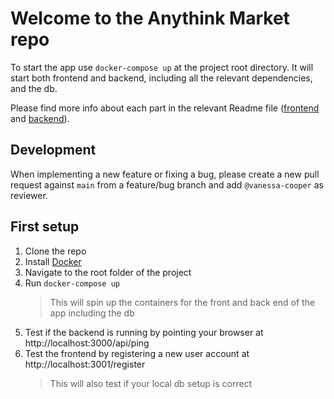 # Welcome to the Anythink Market repo

To start the app use `docker-compose up` at the project root directory. It will start both frontend and backend, including all the relevant dependencies, and the db.

Please find more info about each part in the relevant Readme file ([frontend](frontend/readme.md) and [backend](backend/README.md)).

## Development

When implementing a new feature or fixing a bug, please create a new pull request against `main` from a feature/bug branch and add `@vanessa-cooper` as reviewer.

## First setup

1. Clone the repo
2. Install [Docker](https://docs.docker.com/get-docker/)
3. Navigate to the root folder of the project
4. Run `docker-compose up`
   > This will spin up the containers for the front and back end of the app including the db
5. Test if the backend is running by pointing your browser at http://localhost:3000/api/ping
6. Test the frontend by registering a new user account at http://localhost:3001/register
   > This will also test if your local db setup is correct
